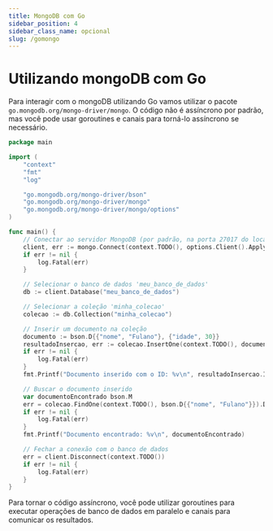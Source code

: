 ```yaml
---
title: MongoDB com Go
sidebar_position: 4
sidebar_class_name: opcional
slug: /gomongo
---
```


# Utilizando mongoDB com Go

Para interagir com o mongoDB utilizando Go vamos utilizar o pacote
`go.mongodb.org/mongo-driver/mongo`. O código não é assíncrono por padrão, mas
você pode usar goroutines e canais para torná-lo assíncrono se necessário.

```go showLineNumbers title="go-mongo"
package main

import (
	"context"
	"fmt"
	"log"

	"go.mongodb.org/mongo-driver/bson"
	"go.mongodb.org/mongo-driver/mongo"
	"go.mongodb.org/mongo-driver/mongo/options"
)

func main() {
	// Conectar ao servidor MongoDB (por padrão, na porta 27017 do localhost)
	client, err := mongo.Connect(context.TODO(), options.Client().ApplyURI("mongodb://localhost:27017/"))
	if err != nil {
		log.Fatal(err)
	}

	// Selecionar o banco de dados 'meu_banco_de_dados'
	db := client.Database("meu_banco_de_dados")

	// Selecionar a coleção 'minha_colecao'
	colecao := db.Collection("minha_colecao")

	// Inserir um documento na coleção
	documento := bson.D{{"nome", "Fulano"}, {"idade", 30}}
	resultadoInsercao, err := colecao.InsertOne(context.TODO(), documento)
	if err != nil {
		log.Fatal(err)
	}
	fmt.Printf("Documento inserido com o ID: %v\n", resultadoInsercao.InsertedID)

	// Buscar o documento inserido
	var documentoEncontrado bson.M
	err = colecao.FindOne(context.TODO(), bson.D{{"nome", "Fulano"}}).Decode(&documentoEncontrado)
	if err != nil {
		log.Fatal(err)
	}
	fmt.Printf("Documento encontrado: %v\n", documentoEncontrado)

	// Fechar a conexão com o banco de dados
	err = client.Disconnect(context.TODO())
	if err != nil {
		log.Fatal(err)
	}
}
```

Para tornar o código assíncrono, você pode utilizar goroutines para executar
operações de banco de dados em paralelo e canais para comunicar os resultados.
